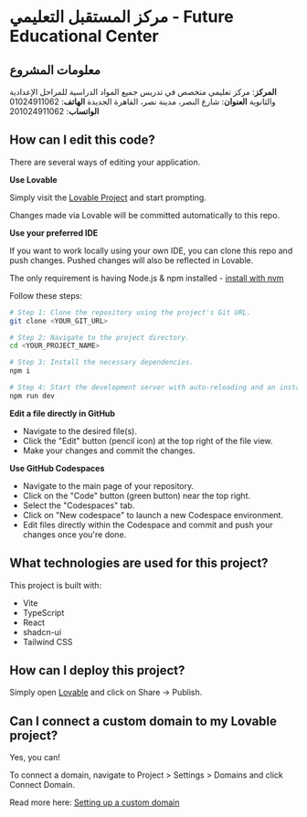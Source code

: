 # مركز المستقبل التعليمي - Future Educational Center

## معلومات المشروع

**المركز**: مركز تعليمي متخصص في تدريس جميع المواد الدراسية للمراحل الإعدادية والثانوية
**العنوان**: شارع النصر، مدينة نصر، القاهرة الجديدة
**الهاتف**: 01024911062
**الواتساب**: 201024911062

## How can I edit this code?

There are several ways of editing your application.

**Use Lovable**

Simply visit the [Lovable Project](https://lovable.dev/projects/63a25a4a-23b5-48f8-aee2-ca5f582b8aa5) and start prompting.

Changes made via Lovable will be committed automatically to this repo.

**Use your preferred IDE**

If you want to work locally using your own IDE, you can clone this repo and push changes. Pushed changes will also be reflected in Lovable.

The only requirement is having Node.js & npm installed - [install with nvm](https://github.com/nvm-sh/nvm#installing-and-updating)

Follow these steps:

```sh
# Step 1: Clone the repository using the project's Git URL.
git clone <YOUR_GIT_URL>

# Step 2: Navigate to the project directory.
cd <YOUR_PROJECT_NAME>

# Step 3: Install the necessary dependencies.
npm i

# Step 4: Start the development server with auto-reloading and an instant preview.
npm run dev
```

**Edit a file directly in GitHub**

- Navigate to the desired file(s).
- Click the "Edit" button (pencil icon) at the top right of the file view.
- Make your changes and commit the changes.

**Use GitHub Codespaces**

- Navigate to the main page of your repository.
- Click on the "Code" button (green button) near the top right.
- Select the "Codespaces" tab.
- Click on "New codespace" to launch a new Codespace environment.
- Edit files directly within the Codespace and commit and push your changes once you're done.

## What technologies are used for this project?

This project is built with:

- Vite
- TypeScript
- React
- shadcn-ui
- Tailwind CSS

## How can I deploy this project?

Simply open [Lovable](https://lovable.dev/projects/63a25a4a-23b5-48f8-aee2-ca5f582b8aa5) and click on Share -> Publish.

## Can I connect a custom domain to my Lovable project?

Yes, you can!

To connect a domain, navigate to Project > Settings > Domains and click Connect Domain.

Read more here: [Setting up a custom domain](https://docs.lovable.dev/tips-tricks/custom-domain#step-by-step-guide)
